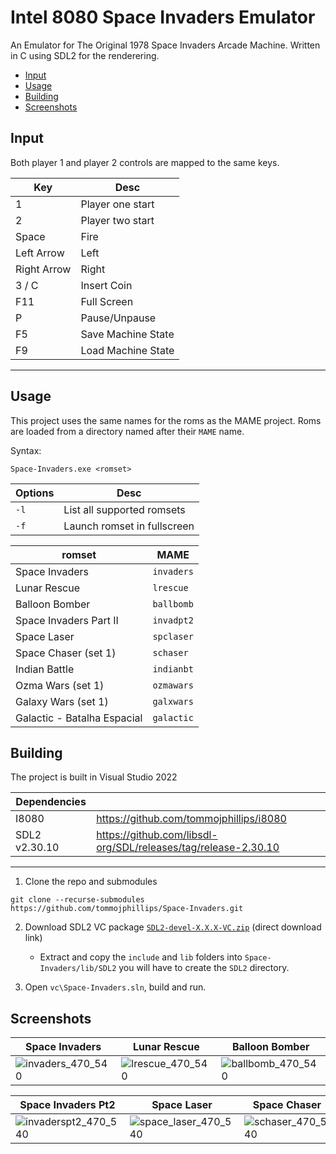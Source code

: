 # Intel 8080 Space Invaders Emulator

An Emulator for The Original 1978 Space Invaders Arcade Machine. Written in C using SDL2 for the renderering.

 - [Input](#input)
 - [Usage](#usage)
 - [Building](#building)
 - [Screenshots](#screenshots)

## Input

Both player 1 and player 2 controls are mapped to the same keys.

| Key         | Desc                       |
| ---         | ----------------------     |
| 1           | Player one start           |
| 2           | Player two start           |
| Space       | Fire                       |
| Left Arrow  | Left                       |
| Right Arrow | Right                      |
| 3 / C       | Insert Coin                |
| F11         | Full Screen                |
| P           | Pause/Unpause              |
| F5          | Save Machine State         |
| F9          | Load Machine State         |

---

## Usage

 This project uses the same names for the roms as the MAME project. Roms are loaded from a directory named after their `MAME` name.

Syntax:
```
Space-Invaders.exe <romset>
```

| Options | Desc                        |
| ------- | --------------------------- |
| `-l`    | List all supported romsets  |
| `-f`    | Launch romset in fullscreen |

| romset                       | MAME        |
| -------------------------    | ----------- |
| Space Invaders               | `invaders`  |
| Lunar Rescue                 | `lrescue`   |
| Balloon Bomber               | `ballbomb`  |
| Space Invaders Part II       | `invadpt2`  |
| Space Laser                  | `spclaser`  |
| Space Chaser (set 1)         | `schaser`   |
| Indian Battle                | `indianbt`  |
| Ozma Wars (set 1)            | `ozmawars`  |
| Galaxy Wars (set 1)          | `galxwars`  |
| Galactic  - Batalha Espacial | `galactic`  |

## Building

The project is built in Visual Studio 2022

| Dependencies   |                                                                |
| -------------- | -------------------------------------------------------------- |
 | I8080         | https://github.com/tommojphillips/i8080                        |
 | SDL2 v2.30.10 | https://github.com/libsdl-org/SDL/releases/tag/release-2.30.10 |

---

1. Clone the repo and submodules
  
  ```
  git clone --recurse-submodules https://github.com/tommojphillips/Space-Invaders.git
  ```
    
 2. Download SDL2 VC package [`SDL2-devel-X.X.X-VC.zip`](https://github.com/libsdl-org/SDL/releases/download/release-2.30.10/SDL2-devel-2.30.10-VC.zip) (direct download link)
     - Extract and copy the `include` and `lib` folders into `Space-Invaders/lib/SDL2` you will have to create the `SDL2` directory.

 3. Open `vc\Space-Invaders.sln`, build and run.

## Screenshots

| Space Invaders | Lunar Rescue | Balloon Bomber |
| -                             | -                          |-                              | 
| ![invaders_470_540](https://github.com/user-attachments/assets/0b21da02-f76c-43a2-a58e-7476226d5608) | ![lrescue_470_540](https://github.com/user-attachments/assets/a9e98263-4d80-446d-8889-d1d01a51271f) | ![ballbomb_470_540](https://github.com/user-attachments/assets/acb352f5-e611-4457-995e-e511894af90a) |

| Space Invaders Pt2 | Space Laser | Space Chaser | 
| -                                 | -                          |   -                        | 
| ![invaderspt2_470_540](https://github.com/user-attachments/assets/cd913aad-b211-4de7-aabd-1fa5563c54d8)  | ![space_laser_470_540](https://github.com/user-attachments/assets/ba478b46-e1a0-4613-9188-1ce54bd4154e) | ![schaser_470_540](https://github.com/user-attachments/assets/df1bf496-edf3-4854-b0e3-066a70f81d7c) | 
